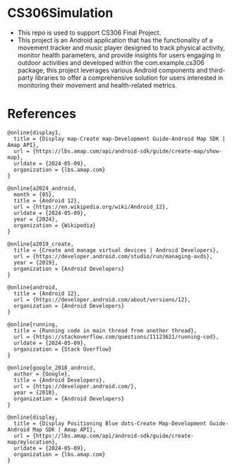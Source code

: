 # CS306Simulation
- This repo is used to support CS306 Final Project.
- This project is an Android application that has the functionality of a movement tracker and music player designed to track physical activity, monitor health parameters, and provide insights for users engaging in outdoor activities and developed within the com.example.cs306 package, this project leverages various Android components and third-party libraries to offer a comprehensive solution for users interested in monitoring their movement and health-related metrics.
# References
```
@online{display1,
  title = {Display map-Create map-Development Guide-Android Map SDK | Amap API},
  url = {https://lbs.amap.com/api/android-sdk/guide/create-map/show-map},
  urldate = {2024-05-09},
  organization = {lbs.amap.com}
}

@online{a2024_android,
  month = {05},
  title = {Android 12},
  url = {https://en.wikipedia.org/wiki/Android_12},
  urldate = {2024-05-09},
  year = {2024},
  organization = {Wikipedia}
}

@online{a2019_create,
  title = {Create and manage virtual devices | Android Developers},
  url = {https://developer.android.com/studio/run/managing-avds},
  year = {2019},
  organization = {Android Developers}
}

@online{android,
  title = {Android 12},
  url = {https://developer.android.com/about/versions/12},
  organization = {Android Developers}
}

@online{running,
  title = {Running code in main thread from another thread},
  url = {https://stackoverflow.com/questions/11123621/running-cod},
  urldate = {2024-05-09},
  organization = {Stack Overflow}
}

@online{google_2018_android,
  author = {Google},
  title = {Android Developers},
  url = {https://developer.android.com/},
  year = {2018},
  organization = {Android Developers}
}

@online{display,
  title = {Display Positioning Blue dots-Create Map-Development Guide-Android Map SDK | Amap API},
  url = {https://lbs.amap.com/api/android-sdk/guide/create-map/mylocation},
  urldate = {2024-05-09},
  organization = {lbs.amap.com}
}
```
